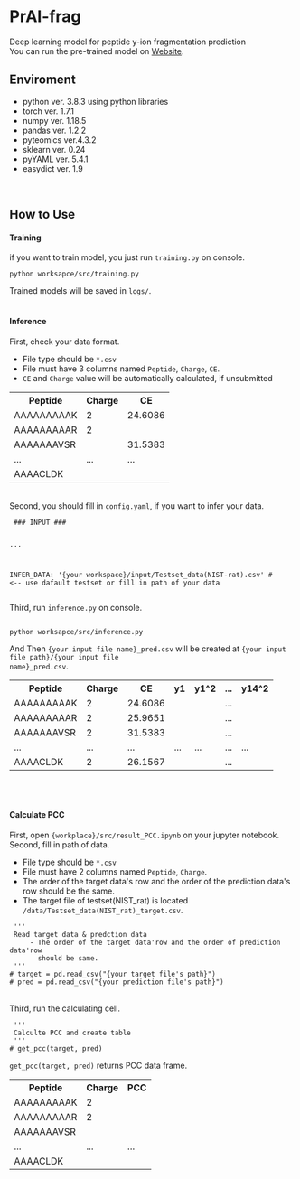 <h1>PrAI-frag</h1>

Deep learning model for peptide y-ion fragmentation prediction<br>
You can run the pre-trained model on 
<a href="http://www.prai.co.kr/" target="_blank">Website</a>.
<br>

<h2>Enviroment</h2>
<ul>
 <li>python ver. 3.8.3 using python libraries</li>
 <li>torch ver. 1.7.1</li>
 <li>numpy ver. 1.18.5</li>
 <li>pandas ver. 1.2.2</li>
 <li>pyteomics ver.4.3.2</li>
 <li>sklearn ver. 0.24</li>
 <li>pyYAML ver. 5.4.1</li>
 <li>easydict ver. 1.9</li>
</ul>
<br>

<h2>How to Use</h2>
<h4>Training</h4>
if you want to train model, you just run <code>training.py</code> on console.<br>
<pre><code>python worksapce/src/training.py
</code></pre>
Trained models will be saved in <code>logs/</code>.
<br>
<br>

<h4>Inference</h4>
First, check your data format.
<ul>
 <li>File type should be <code>*.csv</code></li>
 <li>
  File must have 3 columns named 
  <code>Peptide</code>,
  <code>Charge</code>,
  <code>CE</code>.
 </li>
 <li><code>CE</code> and <code>Charge</code> value will be automatically calculated, if unsubmitted</li>
</ul>
<table>
 <th>Peptide</th><th>Charge</th><th>CE</th>
 <tr>
  <td>AAAAAAAAAK</td><td>2</td><td>24.6086</td>
 </tr>
 <tr>
  <td>AAAAAAAAAR</td><td>2</td><td></td>
 </tr>
 <tr>
  <td>AAAAAAAVSR</td><td></td><td>31.5383</td>
 </tr>
 <tr>
  <td>...</td><td>...</td><td>...</td>
 </tr>
 <tr>
  <td>AAAACLDK</td><td></td><td></td>
 </tr>
</table>
<br>
Second, you should fill in <code>config.yaml</code>, if you want to infer your data.
<pre><code> ### INPUT ###

 ...
 
 INFER_DATA: '{your workspace}/input/Testset_data(NIST-rat).csv' # <-- use dafault testset or fill in path of your data
</code></pre>Third, run <code>inference.py</code> on console.<br>
<pre><code>
python worksapce/src/inference.py
</code></pre>
And Then <code>{your input file name}_pred.csv</code> will be created at <code>{your input file path}/{your input file name}_pred.csv</code>.
<table>
 <th>Peptide</th><th>Charge</th><th>CE</th><th>y1</th><th>y1^2</th><th>...</th><th>y14^2</th>
 <tr>
  <td>AAAAAAAAAK</td><td>2</td><td>24.6086</td><td></td><td></td><td>...</td><td></td>
 </tr>
 <tr>
  <td>AAAAAAAAAR</td><td>2</td><td>25.9651</td><td></td><td></td><td>...</td><td></td>
 </tr>
 <tr>
  <td>AAAAAAAVSR</td><td>2</td><td>31.5383</td><td></td><td></td><td>...</td><td></td>
 </tr>
 <tr>
  <td>...</td><td>...</td><td>...</td><td>...</td><td>...</td><td>...</td><td>...</td>
 </tr>
 <tr>
  <td>AAAACLDK</td><td>2</td><td>26.1567</td><td></td><td></td><td>...</td><td></td>
 </tr>
</table>

<br>
<br>
<h4>Calculate PCC</h4>
First, open <code>{workplace}/src/result_PCC.ipynb</code> on your jupyter notebook.

<br>
Second, fill in path of data.
<ul>
 <li>File type should be <code>*.csv</code></li>
 <li>
  File must have 2 columns named 
  <code>Peptide</code>,
  <code>Charge</code>.
 </li>
 <li>The order of the target data's row and the order of the prediction data's row should be the same.</li>
 <li>The target file of testset(NIST_rat) is located <code>/data/Testset_data(NIST_rat)_target.csv</code>.</li>
</ul>
<pre><code> ''' 
 Read target data & predction data
     - The order of the target data'row and the order of prediction data'row
       should be same.
 '''
# target = pd.read_csv("{your target file's path}")
# pred = pd.read_csv("{your prediction file's path}")
</code></pre>

<br>
Third, run the calculating cell.
<pre><code> '''
 Calculte PCC and create table
 '''
# get_pcc(target, pred)
</code></pre>
<code>get_pcc(target, pred)</code> returns PCC data frame.<br>
<table>
 <th>Peptide</th><th>Charge</th><th>PCC</th>
 <tr>
  <td>AAAAAAAAAK</td><td>2</td><td></td>
 </tr>
 <tr>
  <td>AAAAAAAAAR</td><td>2</td><td></td>
 </tr>
 <tr>
  <td>AAAAAAAVSR</td><td></td><td></td>
 </tr>
 <tr>
  <td>...</td><td>...</td><td>...</td>
 </tr>
 <tr>
  <td>AAAACLDK</td><td></td><td></td>
 </tr>
</table>

